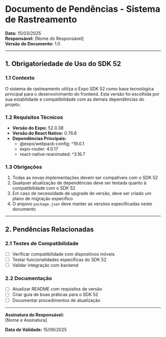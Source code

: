 # Documento de Pendências - Sistema de Rastreamento

**Data:** 15/03/2025  
**Responsável:** [Nome do Responsável]  
**Versão do Documento:** 1.0

---

## 1. Obrigatoriedade de Uso do SDK 52

### 1.1 Contexto
O sistema de rastreamento utiliza o Expo SDK 52 como base tecnológica principal para o desenvolvimento do frontend. Esta versão foi escolhida por sua estabilidade e compatibilidade com as demais dependências do projeto.

### 1.2 Requisitos Técnicos
- **Versão do Expo:** 52.0.38
- **Versão do React Native:** 0.76.6
- **Dependências Principais:**
  - @expo/webpack-config: ^19.0.1
  - expo-router: 4.0.17
  - react-native-reanimated: ^3.16.7

### 1.3 Obrigações
1. Todas as novas implementações devem ser compatíveis com o SDK 52
2. Qualquer atualização de dependências deve ser testada quanto à compatibilidade com o SDK 52
3. Em caso de necessidade de upgrade de versão, deve ser criado um plano de migração específico
4. O arquivo `package.json` deve manter as versões especificadas neste documento

---

## 2. Pendências Relacionadas

### 2.1 Testes de Compatibilidade
- [ ] Verificar compatibilidade com dispositivos móveis
- [ ] Testar funcionalidades específicas do SDK 52
- [ ] Validar integração com backend

### 2.2 Documentação
- [ ] Atualizar README com requisitos de versão
- [ ] Criar guia de boas práticas para o SDK 52
- [ ] Documentar procedimentos de atualização

---

**Assinatura do Responsável:**  
[Nome e Assinatura]

**Data de Validade:** 15/09/2025
